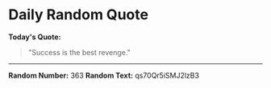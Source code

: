 # Daily Random Quote

**Today's Quote:**
> "Success is the best revenge."

---

**Random Number:** 363
**Random Text:** qs70Qr5iSMJ2lzB3
